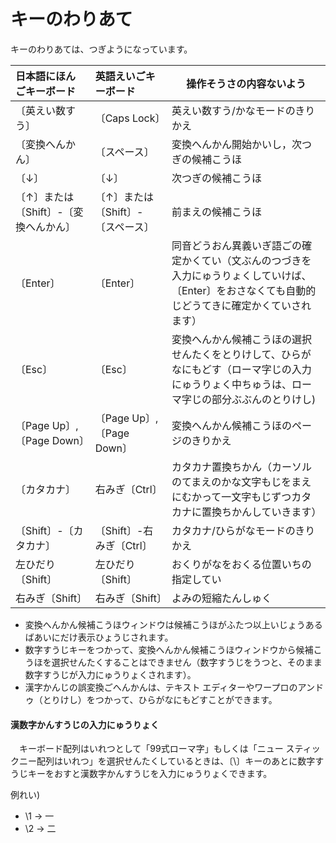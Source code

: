 # キーのわりあて

キーのわりあては、つぎようになっています。

￹日本語￺にほんご￻キーボード | ￹英語￺えいご￻キーボード | ￹操作￺そうさ￻の￹内容￺ないよう￻
:--|:--|---
〔￹英￺えい￻￹数￺すう￻〕 | 〔Caps Lock〕 | ￹英￺えい￻￹数￺すう￻/かなモードのきりかえ
〔￹変換￺へんかん￻〕|〔スペース〕| ￹変換￺へんかん￻￹開始￺かいし￻，￹次￺つぎ￻の￹候補￺こうほ￻
〔↓〕 | 〔↓〕 | ￹次￺つぎ￻の￹候補￺こうほ￻
〔↑〕または〔Shift〕-〔￹変換￺へんかん￻〕|〔↑〕または〔Shift〕-〔スペース〕| ￹前￺まえ￻の￹候補￺こうほ￻
〔Enter〕 | 〔Enter〕 |  ￹同音￺どうおん￻￹異義￺いぎ￻￹語￺ご￻の￹確定￺かくてい￻（￹文￺ぶん￻のつづきを￹入力￺にゅうりょく￻していけば、〔Enter〕をおさなくても￹自動的￺じどうてき￻に￹確定￺かくてい￻されます）
〔Esc〕 | 〔Esc〕 | ￹変換￺へんかん￻￹候補￺こうほ￻の￹選択￺せんたく￻をとりけして、ひらがなにもどす（ローマ￹字￺じ￻の￹入力￺にゅうりょく￻￹中￺ちゅう￻は、ローマ￹字￺じ￻の￹部分￺ぶぶん￻のとりけし)
〔Page Up〕, 〔Page Down〕 | 〔Page Up〕, 〔Page Down〕 | ￹変換￺へんかん￻￹候補￺こうほ￻のページのきりかえ
〔カタカナ〕| ￹右￺みぎ￻〔Ctrl〕| カタカナ￹置換￺ちかん￻（カーソルのてまえのかな￹文字￺もじ￻をまえにむかって一￹文字￺もじ￻ずつカタカナに￹置換￺ちかん￻していきます）
〔Shift〕-〔カタカナ〕|〔Shift〕-￹右￺みぎ￻〔Ctrl〕| カタカナ/ひらがなモードのきりかえ
￹左￺ひだり￻〔Shift〕| ￹左￺ひだり￻〔Shift〕| おくりがなをおくる￹位置￺いち￻の￹指定￺してい￻
￹右￺みぎ￻〔Shift〕| ￹右￺みぎ￻〔Shift〕| よみの￹短縮￺たんしゅく￻


* ￹変換￺へんかん￻￹候補￺こうほ￻ウィンドウは￹候補￺こうほ￻がふたつ￹以上￺いじょう￻あるばあいにだけ￹表示￺ひょうじ￻されます。
* ￹数字￺すうじ￻キーをつかって、￹変換￺へんかん￻￹候補￺こうほ￻ウィンドウから￹候補￺こうほ￻を￹選択￺せんたく￻することはできません（￹数字￺すうじ￻をうつと、そのまま￹数字￺すうじ￻が￹入力￺にゅうりょく￻されます）。
* ￹漢字￺かんじ￻の￹誤変換￺ごへんかん￻は、テキスト エディターやワープロのアンドゥ（とりけし）をつかって、ひらがなにもどすことができます。

#### ￹漢数字￺かんすうじ￻の￹入力￺にゅうりょく￻

　キーボード￹配列￺はいれつ￻として「99式ローマ字」もしくは「ニュー スティックニー￹配列￺はいれつ￻」を￹選択￺せんたく￻しているときは、〔\〕キーのあとに￹数字￺すうじ￻キーをおすと￹漢数字￺かんすうじ￻を￹入力￺にゅうりょく￻できます。

￹例￺れい￻)

- \1 → 一
- \2 → 二

